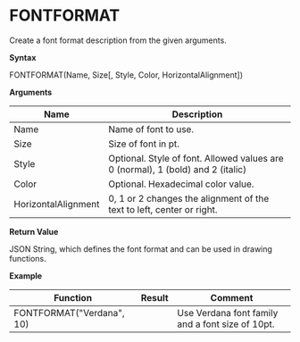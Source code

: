 # FONTFORMAT

Create a font format description from the given arguments.

**Syntax**

FONTFORMAT(Name, Size\[, Style, Color, HorizontalAlignment\])

**Arguments**

| Name                | Description                                                                     |
|---------------------|---------------------------------------------------------------------------------|
| Name                | Name of font to use.                                                            |
| Size                | Size of font in pt.                                                             |
| Style               | Optional. Style of font. Allowed values are 0 (normal), 1 (bold) and 2 (italic) |
| Color               | Optional. Hexadecimal color value.                                              |
| HorizontalAlignment | 0, 1 or 2 changes the alignment of the text to left, center or right.           |

**Return Value**

JSON String, which defines the font format and can be used in drawing
functions.

**Example**

| Function                  | Result | Comment                                          |
|---------------------------|--------|--------------------------------------------------|
| FONTFORMAT("Verdana", 10) |        | Use Verdana font family and a font size of 10pt. |
